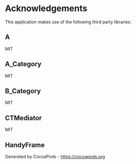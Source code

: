 # Acknowledgements
This application makes use of the following third party libraries:

## A

MIT


## A_Category

MIT


## B_Category

MIT


## CTMediator

MIT


## HandyFrame


Generated by CocoaPods - https://cocoapods.org
